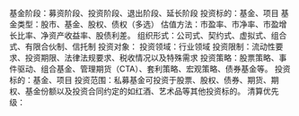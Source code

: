 基金阶段：募资阶段、投资阶段、退出阶段、延长阶段
投资标的：基金、项目
基金类型：股市、基金、股权、债权（多选）
估值方法：市盈率、市净率、市盈增长比率、净资产收益率、股债利差。
组织形式：公司式、契约式、虚拟式、组合式、有限合伙制、信托制
投资对象：
投资领域：行业领域 
投资限制：流动性要求、投资期限、法律法规要求、税收情况以及特殊需求
投资策略：股票策略、事件驱动、组合基金、管理期货（CTA）、套利策略、宏观策略、债券基金等。
投资标的：基金、项目
投资范围：私募基金可投资于股票、股权、债券、期货、期权、基金份额以及投资合同约定的如红酒、艺术品等其他投资标的。
清算优先级：